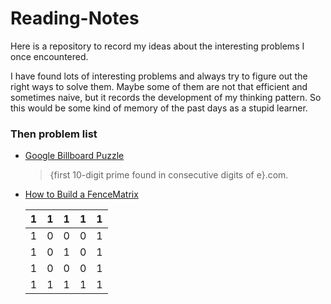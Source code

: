 # Reading-Notes
Here is a repository to record my ideas about the interesting problems I once encountered.

I have found lots of interesting problems and always try to figure out the right ways to solve them. Maybe some of them are not that efficient and sometimes naive, but it records the development of my thinking pattern. So this would be some kind of memory of the past days as a stupid learner.

### Then problem list

* [Google Billboard Puzzle](https://github.com/Arattheft-Yellow/Reading-Notes/blob/master/Google%20Billboard%20Puzzle.md)

	> {first 10-digit prime found in consecutive digits of e}.com.
* [How to Build a FenceMatrix](https://github.com/Arattheft-Yellow/Reading-Notes/blob/master/How%20to%20Build%20a%20FenceMatrix.md)

	1|1|1|1|1
	---|---|---|---|---
    1|0|0|0|1
    1|0|1|0|1
    1|0|0|0|1
    1|1|1|1|1
